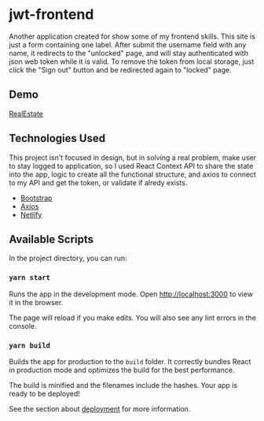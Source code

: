 # jwt-frontend

Another application created for show some of my frontend skills.
This site is just a form containing one label. After submit the username field with any name, it redirects to the "unlocked" page, and will stay authenticated with json web token while it is valid.
To remove the token from local storage, just click the "Sign out" button and be redirected again to "locked" page.

## Demo

[RealEstate](http://thidiamond.tech/)

## Technologies Used

This project isn't focused in design, but in solving a real problem, make user to stay logged to application, so I used React Context API to share the state into the app, logic to create all the functional structure, and axios to connect to my API and get the token, or validate if alredy exists.

- [Bootstrap](https://getbootstrap.com/)
- [Axios](https://github.com/axios/axios)
- [Netlify](https://www.netlify.com/)

## Available Scripts

In the project directory, you can run:

### `yarn start`

Runs the app in the development mode.
Open [http://localhost:3000](http://localhost:3000) to view it in the browser.

The page will reload if you make edits.
You will also see any lint errors in the console.

### `yarn build`

Builds the app for production to the `build` folder.
It correctly bundles React in production mode and optimizes the build for the best performance.

The build is minified and the filenames include the hashes.
Your app is ready to be deployed!

See the section about [deployment](https://facebook.github.io/create-react-app/docs/deployment) for more information.
